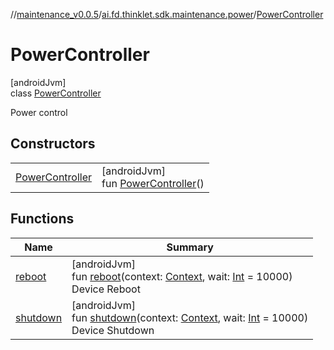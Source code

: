 //[maintenance_v0.0.5](../../../index.md)/[ai.fd.thinklet.sdk.maintenance.power](../index.md)/[PowerController](index.md)

# PowerController

[androidJvm]\
class [PowerController](index.md)

Power control

## Constructors

| | |
|---|---|
| [PowerController](-power-controller.md) | [androidJvm]<br>fun [PowerController](-power-controller.md)() |

## Functions

| Name | Summary |
|---|---|
| [reboot](reboot.md) | [androidJvm]<br>fun [reboot](reboot.md)(context: [Context](https://developer.android.com/reference/kotlin/android/content/Context.html), wait: [Int](https://kotlinlang.org/api/latest/jvm/stdlib/kotlin/-int/index.html) = 10000)<br>Device Reboot |
| [shutdown](shutdown.md) | [androidJvm]<br>fun [shutdown](shutdown.md)(context: [Context](https://developer.android.com/reference/kotlin/android/content/Context.html), wait: [Int](https://kotlinlang.org/api/latest/jvm/stdlib/kotlin/-int/index.html) = 10000)<br>Device Shutdown |
